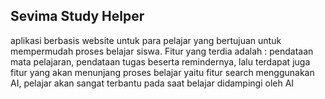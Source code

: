 ## Sevima Study Helper

aplikasi berbasis website untuk para pelajar yang bertujuan untuk mempermudah proses belajar siswa. Fitur yang terdia adalah : pendataan mata pelajaran, pendataan tugas beserta remindernya, lalu terdapat juga fitur yang akan menunjang proses belajar yaitu fitur search menggunakan AI, pelajar akan sangat terbantu pada saat belajar didampingi oleh AI
